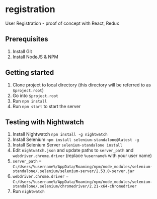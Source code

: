# registration
User Registration - proof of concept with React, Redux

## Prerequisites
1. Install Git
2. Install NodeJS & NPM

## Getting started
1. Clone project to local directory (this directory will be referred to as `$project.root`)
2. Go into `$project.root`
3. Run `npm install`
4. Run `npm start` to start the server

## Testing with Nightwatch
1. Install Nightwatch `npm install -g nightwatch`
2. Install Selenium `npm install selenium-standalone@latest -g`
3. Install Selenium Server `selenium-standalone install`
4. Edit `nightwatch.json` and update paths to `server_path` and `webdriver.chrome.driver` (replace `%username%` with your user name)
  1. `server_path` = `C:/Users/%username%/AppData/Roaming/npm/node_modules/selenium-standalone/.selenium/selenium-server/2.53.0-server.jar`
  2. `webdriver.chrome.driver` = `C:/Users/%username%/AppData/Roaming/npm/node_modules/selenium-standalone/.selenium/chromedriver/2.21-x64-chromedriver`
5. Run `nightwatch`
